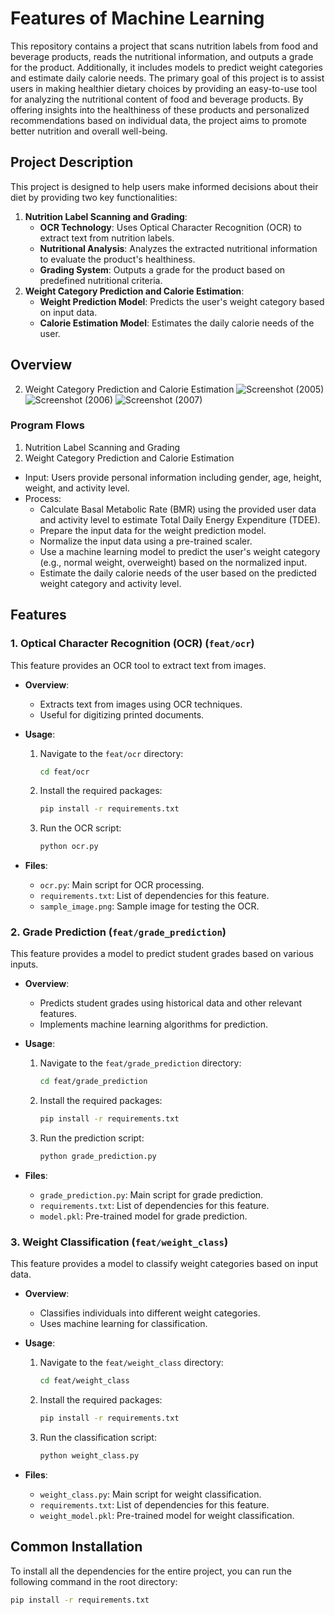 # Features of Machine Learning

This repository contains a project that scans nutrition labels from food and beverage products, reads the nutritional information, and outputs a grade for the product. Additionally, it includes models to predict weight categories and estimate daily calorie needs. The primary goal of this project is to assist users in making healthier dietary choices by providing an easy-to-use tool for analyzing the nutritional content of food and beverage products. By offering insights into the healthiness of these products and personalized recommendations based on individual data, the project aims to promote better nutrition and overall well-being.

## Project Description

This project is designed to help users make informed decisions about their diet by providing two key functionalities:
1. **Nutrition Label Scanning and Grading**: 
   - **OCR Technology**: Uses Optical Character Recognition (OCR) to extract text from nutrition labels.
   - **Nutritional Analysis**: Analyzes the extracted nutritional information to evaluate the product's healthiness.
   - **Grading System**: Outputs a grade for the product based on predefined nutritional criteria.
2. **Weight Category Prediction and Calorie Estimation**:
   - **Weight Prediction Model**: Predicts the user's weight category based on input data.
   - **Calorie Estimation Model**: Estimates the daily calorie needs of the user.
     
## Overview

2. Weight Category Prediction and Calorie Estimation
![Screenshot (2005)](https://github.com/nutriomatic/machine-learning-kaisar/assets/105763198/ffcdc0d9-9728-4b83-8e17-3d00712307ba)
![Screenshot (2006)](https://github.com/nutriomatic/machine-learning-kaisar/assets/105763198/cba47b42-0954-433a-b832-7b0564968c88)
![Screenshot (2007)](https://github.com/nutriomatic/machine-learning-kaisar/assets/105763198/9c1a9e06-79ad-4b9a-88f3-97c30df36fb5)

### Program Flows
1. Nutrition Label Scanning and Grading
2. Weight Category Prediction and Calorie Estimation
- Input: Users provide personal information including gender, age, height, weight, and activity level.
- Process:
  - Calculate Basal Metabolic Rate (BMR) using the provided user data and activity level to estimate Total Daily Energy Expenditure (TDEE).
  - Prepare the input data for the weight prediction model.
  - Normalize the input data using a pre-trained scaler.
  - Use a machine learning model to predict the user's weight category (e.g., normal weight, overweight) based on the normalized input.
  - Estimate the daily calorie needs of the user based on the predicted weight category and activity level.
    
## Features

### 1. Optical Character Recognition (OCR) (`feat/ocr`)

This feature provides an OCR tool to extract text from images.

- **Overview**: 
  - Extracts text from images using OCR techniques.
  - Useful for digitizing printed documents.
  
- **Usage**:
  1. Navigate to the `feat/ocr` directory:
     ```bash
     cd feat/ocr
     ```
  2. Install the required packages:
     ```bash
     pip install -r requirements.txt
     ```
  3. Run the OCR script:
     ```bash
     python ocr.py
     ```

- **Files**:
  - `ocr.py`: Main script for OCR processing.
  - `requirements.txt`: List of dependencies for this feature.
  - `sample_image.png`: Sample image for testing the OCR.

### 2. Grade Prediction (`feat/grade_prediction`)

This feature provides a model to predict student grades based on various inputs.

- **Overview**: 
  - Predicts student grades using historical data and other relevant features.
  - Implements machine learning algorithms for prediction.
  
- **Usage**:
  1. Navigate to the `feat/grade_prediction` directory:
     ```bash
     cd feat/grade_prediction
     ```
  2. Install the required packages:
     ```bash
     pip install -r requirements.txt
     ```
  3. Run the prediction script:
     ```bash
     python grade_prediction.py
     ```

- **Files**:
  - `grade_prediction.py`: Main script for grade prediction.
  - `requirements.txt`: List of dependencies for this feature.
  - `model.pkl`: Pre-trained model for grade prediction.
    
### 3. Weight Classification (`feat/weight_class`)

This feature provides a model to classify weight categories based on input data.

- **Overview**: 
  - Classifies individuals into different weight categories.
  - Uses machine learning for classification.
  
- **Usage**:
  1. Navigate to the `feat/weight_class` directory:
     ```bash
     cd feat/weight_class
     ```
  2. Install the required packages:
     ```bash
     pip install -r requirements.txt
     ```
  3. Run the classification script:
     ```bash
     python weight_class.py
     ```

- **Files**:
  - `weight_class.py`: Main script for weight classification.
  - `requirements.txt`: List of dependencies for this feature.
  - `weight_model.pkl`: Pre-trained model for weight classification.

## Common Installation

To install all the dependencies for the entire project, you can run the following command in the root directory:

```bash
pip install -r requirements.txt
